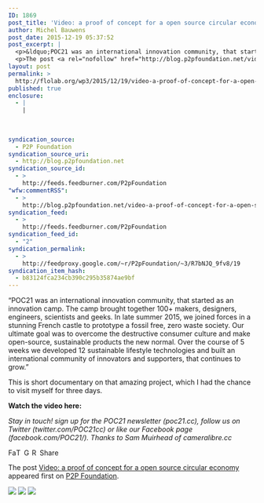```yaml
---
ID: 1869
post_title: 'Video: a proof of concept for a open source circular economy'
author: Michel Bauwens
post_date: 2015-12-19 05:37:52
post_excerpt: |
  <p>&ldquo;POC21 was an international innovation community, that started as an innovation camp. The camp brought together 100+ makers, designers, engineers, scientists and geeks. In late summer 2015, we joined forces in a stunning French castle to prototype a fossil free, zero waste society. Our ultimate goal was to overcome the destructive consumer culture and make [&hellip;]</p>
  <p>The post <a rel="nofollow" href="http://blog.p2pfoundation.net/video-a-proof-of-concept-for-a-open-source-circular-economy/2015/12/19">Video: a proof of concept for a open source circular economy</a> appeared first on <a rel="nofollow" href="http://blog.p2pfoundation.net/">P2P Foundation</a>.</p>
layout: post
permalink: >
  http://flolab.org/wp3/2015/12/19/video-a-proof-of-concept-for-a-open-source-circular-economy/
published: true
enclosure:
  - |
    |
        
        
        
syndication_source:
  - P2P Foundation
syndication_source_uri:
  - http://blog.p2pfoundation.net
syndication_source_id:
  - >
    http://feeds.feedburner.com/P2pFoundation
"wfw:commentRSS":
  - >
    http://blog.p2pfoundation.net/video-a-proof-of-concept-for-a-open-source-circular-economy/2015/12/19/feed
syndication_feed:
  - >
    http://feeds.feedburner.com/P2pFoundation
syndication_feed_id:
  - "2"
syndication_permalink:
  - >
    http://feedproxy.google.com/~r/P2pFoundation/~3/R7bNJQ_9fv8/19
syndication_item_hash:
  - b83124fca234cb390c295b35874ae9bf
---
```

“POC21 was an international innovation community, that started as an innovation camp. The camp brought together 100+ makers, designers, engineers, scientists and geeks. In late summer 2015, we joined forces in a stunning French castle to prototype a fossil free, zero waste society. Our ultimate goal was to overcome the destructive consumer culture and make open-source, sustainable products the new normal. Over the course of 5 weeks we developed 12 sustainable lifestyle technologies and built an international community of innovators and supporters, that continues to grow.”

This is short documentary on that amazing project, which I had the chance to visit myself for three days.

**Watch the video here:**



*Stay in touch! sign up for the POC21 newsletter (poc21.cc), follow us on Twitter (twitter.com/POC21cc) or like our Facebook page (facebook.com/POC21/). Thanks to Sam Muirhead of cameralibre.cc*

<a class="a2a_button_facebook" href="http://www.addtoany.com/add_to/facebook?linkurl=http%3A%2F%2Fblog.p2pfoundation.net%2Fvideo-a-proof-of-concept-for-a-open-source-circular-economy%2F2015%2F12%2F19&linkname=Video%3A%20a%20proof%20of%20concept%20for%20a%20open%20source%20circular%20economy" title="Facebook" rel="nofollow"><img src="http://blog.p2pfoundation.net/wp-content/plugins/add-to-any/icons/facebook.png" width="16" height="16" alt="Facebook" /></a><a class="a2a_button_twitter" href="http://www.addtoany.com/add_to/twitter?linkurl=http%3A%2F%2Fblog.p2pfoundation.net%2Fvideo-a-proof-of-concept-for-a-open-source-circular-economy%2F2015%2F12%2F19&linkname=Video%3A%20a%20proof%20of%20concept%20for%20a%20open%20source%20circular%20economy" title="Twitter" rel="nofollow"><img src="http://blog.p2pfoundation.net/wp-content/plugins/add-to-any/icons/twitter.png" width="16" height="16" alt="Twitter" /></a><a class="a2a_button_google_plus" href="http://www.addtoany.com/add_to/google_plus?linkurl=http%3A%2F%2Fblog.p2pfoundation.net%2Fvideo-a-proof-of-concept-for-a-open-source-circular-economy%2F2015%2F12%2F19&linkname=Video%3A%20a%20proof%20of%20concept%20for%20a%20open%20source%20circular%20economy" title="Google+" rel="nofollow"><img src="http://blog.p2pfoundation.net/wp-content/plugins/add-to-any/icons/google_plus.png" width="16" height="16" alt="Google+" /></a><a class="a2a_button_reddit" href="http://www.addtoany.com/add_to/reddit?linkurl=http%3A%2F%2Fblog.p2pfoundation.net%2Fvideo-a-proof-of-concept-for-a-open-source-circular-economy%2F2015%2F12%2F19&linkname=Video%3A%20a%20proof%20of%20concept%20for%20a%20open%20source%20circular%20economy" title="Reddit" rel="nofollow"><img src="http://blog.p2pfoundation.net/wp-content/plugins/add-to-any/icons/reddit.png" width="16" height="16" alt="Reddit" /></a><a class="a2a_dd a2a_target addtoany_share_save" href="https://www.addtoany.com/share#url=http%3A%2F%2Fblog.p2pfoundation.net%2Fvideo-a-proof-of-concept-for-a-open-source-circular-economy%2F2015%2F12%2F19&title=Video%3A%20a%20proof%20of%20concept%20for%20a%20open%20source%20circular%20economy" id="wpa2a_2"><img src="http://blog.p2pfoundation.net/wp-content/plugins/add-to-any/share_save_120_16.png" width="120" height="16" alt="Share" /></a>

The post <a rel="nofollow" href="http://blog.p2pfoundation.net/video-a-proof-of-concept-for-a-open-source-circular-economy/2015/12/19">Video: a proof of concept for a open source circular economy</a> appeared first on <a rel="nofollow" href="http://blog.p2pfoundation.net/">P2P Foundation</a>.

<div class="feedflare">
  <a href="http://feeds.feedburner.com/~ff/P2pFoundation?a=R7bNJQ_9fv8:TRdNS6KypNE:7Q72WNTAKBA"><img src="http://feeds.feedburner.com/~ff/P2pFoundation?d=7Q72WNTAKBA" border="0" /></img></a> <a href="http://feeds.feedburner.com/~ff/P2pFoundation?a=R7bNJQ_9fv8:TRdNS6KypNE:D7DqB2pKExk"><img src="http://feeds.feedburner.com/~ff/P2pFoundation?i=R7bNJQ_9fv8:TRdNS6KypNE:D7DqB2pKExk" border="0" /></img></a> <a href="http://feeds.feedburner.com/~ff/P2pFoundation?a=R7bNJQ_9fv8:TRdNS6KypNE:2mJPEYqXBVI"><img src="http://feeds.feedburner.com/~ff/P2pFoundation?d=2mJPEYqXBVI" border="0" /></img></a>
</div>

<img src="http://feeds.feedburner.com/~r/P2pFoundation/~4/R7bNJQ_9fv8" height="1" width="1" alt="" />